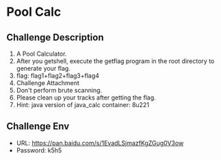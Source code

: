 # Pool Calc

## Challenge Description

1. A Pool Calculator.
2. After you getshell, execute the getflag program in the root directory to generate your flag.
3. flag: flag1+flag2+flag3+flag4
4. Challenge Attachment
5. Don't perform brute scanning.
6. Please clean up your tracks after getting the flag.
7. Hint: java version of java_calc container: 8u221

## Challenge Env
- URL: https://pan.baidu.com/s/1EvadLSjmazfKgZGug0V3ow 
- Password: k5h5